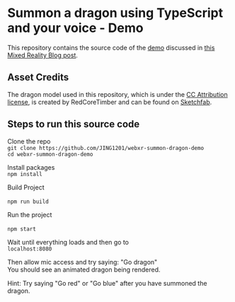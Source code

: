# Summon a dragon using TypeScript and your voice - Demo

This repository contains the source code of the [demo](https://aka.ms/webxr-summon-dragon-demo) discussed in [this Mixed Reality Blog post](https://aka.ms/summondragonblog).

## Asset Credits

The dragon model used in this repository, which is under the [CC Attribution license](https://creativecommons.org/licenses/by/4.0/), is created by RedCoreTimber and can be found on [Sketchfab](https://sketchfab.com/3d-models/dragon-flying-cycle-ae0831702eac462a9969ff4f8bd57710).

## Steps to run this source code

Clone the repo <br>
`git clone https://github.com/JING1201/webxr-summon-dragon-demo`
<br>
`cd webxr-summon-dragon-demo`

Install packages <br>
`npm install`

Build Project <br>	
`npm run build`	

Run the project <br>	
`npm start`	

Wait until everything loads and then go to<br>
`localhost:8080`

Then allow mic access and try saying: "Go dragon" <br>
You should see an animated dragon being rendered. <br>

Hint: Try saying "Go red" or "Go blue" after you have summoned the dragon.
